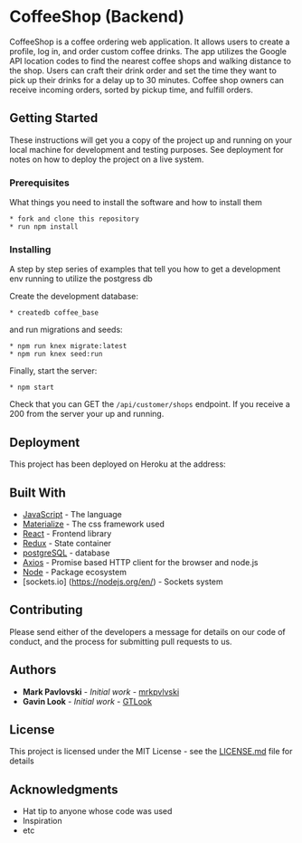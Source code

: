 # CoffeeShop (Backend)

CoffeeShop is a coffee ordering web application.  It allows users to create a profile, log in, and order custom coffee drinks.  The app utilizes the Google API location codes to find the nearest coffee shops and walking distance to the shop.  Users can craft their drink order and set the time they want to pick up their drinks for a delay up to 30 minutes.  Coffee shop owners can receive incoming orders, sorted by pickup time, and fulfill orders.

## Getting Started

These instructions will get you a copy of the project up and running on your local machine for development and testing purposes. See deployment for notes on how to deploy the project on a live system.

### Prerequisites

What things you need to install the software and how to install them

```shell
* fork and clone this repository
* run npm install
```

### Installing

A step by step series of examples that tell you how to get a development env running to utilize the postgress db

Create the development database:

```shell
* createdb coffee_base
```

and run migrations and seeds:

```shell
* npm run knex migrate:latest
* npm run knex seed:run
```

Finally, start the server:

```shell
* npm start
```

Check that you can GET the `/api/customer/shops` endpoint.  If you receive a 200 from the server your up and running.


## Deployment

This project has been deployed on Heroku at the address:

## Built With

* [JavaScript](https://www.javascript.com/) - The language
* [Materialize](https://materializecss.com/) - The css framework used
* [React](https://reactjs.org/) - Frontend library
* [Redux](https://redux.js.org/) - State container
* [postgreSQL](https://www.postgresql.org/) - database
* [Axios](https://github.com/axios/axios) - Promise based HTTP client for the browser and node.js
* [Node](https://nodejs.org/en/) - Package ecosystem
* [sockets.io] (https://nodejs.org/en/) - Sockets system

## Contributing

Please send either of the developers a message for details on our code of conduct, and the process for submitting pull requests to us.

## Authors

* **Mark Pavlovski** - *Initial work* - [mrkpvlvski](https://github.com/mrkpvlvski)
* **Gavin Look** - *Initial work* - [GTLook](https://github.com/GTLook/)

## License

This project is licensed under the MIT License - see the [LICENSE.md](LICENSE.md) file for details

## Acknowledgments

* Hat tip to anyone whose code was used
* Inspiration
* etc
